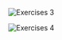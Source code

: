 ![Exercises 3](https://user-images.githubusercontent.com/70604577/162859954-3972f3c6-081a-411f-8c82-9a2a16e7bf3f.png)

![Exercises 4](https://user-images.githubusercontent.com/70604577/162859970-dd3b1cd2-bc11-4889-8201-39d397752834.png)
